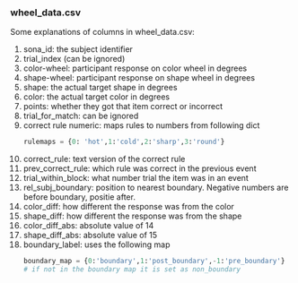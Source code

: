 ### wheel_data.csv
Some explanations of columns in wheel_data.csv: 
1. sona_id: the subject identifier
2. trial_index (can be ignored)
3. color-wheel: participant response on color wheel in degrees
4. shape-wheel: participant response on shape wheel in degrees
5. shape: the actual target shape in degrees
6. color: the actual target color in degrees
7. points: whether they got that item correct or incorrect
8. trial_for_match: can be ignored
9. correct rule numeric: maps rules to numbers from following dict 
    ```python
    rulemaps = {0: 'hot',1:'cold',2:'sharp',3:'round'} 
    ```
10. correct_rule: text version of the correct rule
11. prev_correct_rule: which rule was correct in the previous event
12. trial_within_block: what number trial the item was in an event
13. rel_subj_boundary: position to nearest boundary. Negative numbers are before boundary, positie after.
14. color_diff: how different the response was from the color 
15. shape_diff: how different the response was from the shape
16. color_diff_abs: absolute value of 14
17. shape_diff_abs: absolute value of 15
18. boundary_label: uses the following map 
    ```python
    boundary_map = {0:'boundary',1:'post_boundary',-1:'pre_boundary'}
    # if not in the boundary map it is set as non_boundary
    ```
